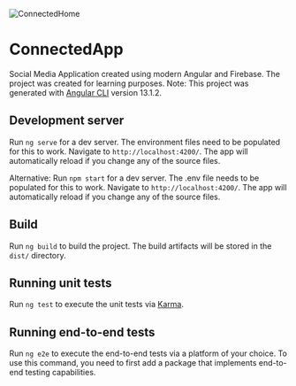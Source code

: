 ![ConnectedHome](https://user-images.githubusercontent.com/65561129/163697929-01f8ec74-11fa-41e3-892e-dbf1c94d932d.png)

# ConnectedApp
Social Media Application created using modern Angular and Firebase. The project was created for learning purposes.
Note: This project was generated with [Angular CLI](https://github.com/angular/angular-cli) version 13.1.2.

## Development server
Run `ng serve` for a dev server. The environment files need to be populated for this to work. Navigate to `http://localhost:4200/`. The app will automatically reload if you change any of the source files.

Alternative: Run `npm start` for a dev server. The .env file needs to be populated for this to work. Navigate to `http://localhost:4200/`. The app will automatically reload if you change any of the source files.

## Build
Run `ng build` to build the project. The build artifacts will be stored in the `dist/` directory.

## Running unit tests
Run `ng test` to execute the unit tests via [Karma](https://karma-runner.github.io).

## Running end-to-end tests
Run `ng e2e` to execute the end-to-end tests via a platform of your choice. To use this command, you need to first add a package that implements end-to-end testing capabilities.
